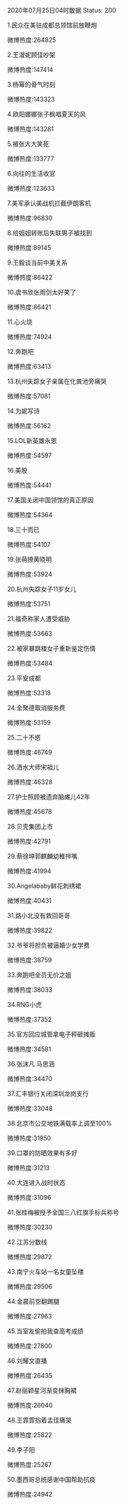 2020年07月25日04时数据
Status: 200

1.民众在美驻成都总领馆前放鞭炮

微博热度:264825

2.王漫妮顾佳吵架

微博热度:147414

3.杨幂的骨气时刻

微博热度:143323

4.欧阳娜娜张子枫唱夏天的风

微博热度:143281

5.被张大大笑死

微博热度:133777

6.向往的生活收官

微博热度:123633

7.美军承认美战机拦截伊朗客机

微博热度:96830

8.给姐姐转账后失联男子被找到

微博热度:89145

9.王毅谈当前中美关系

微博热度:86422

10.虞书欣张雨剑太好笑了

微博热度:86421

11.心火烧

微博热度:74924

12.奔跑吧

微博热度:63413

13.杭州失踪女子亲属在化粪池旁痛哭

微博热度:57081

14.为妮写诗

微博热度:56162

15.LOL新英雄永恩

微博热度:54597

16.美股

微博热度:54441

17.美国关闭中国领馆的真正原因

微博热度:54364

18.三十而已

微博热度:54107

19.张萌撩黄晓明

微博热度:53924

20.杭州失踪女子11岁女儿

微博热度:53751

21.福奇称家人遭受威胁

微博热度:53663

22.被家暴跳楼女子重新鉴定伤情

微博热度:53484

23.平安成都

微博热度:53318

24.全聚德取消服务费

微博热度:53159

25.二十不惑

微博热度:46749

26.洒水大师宋祖儿

微博热度:46328

27.护士照顾被遗弃脑瘫儿42年

微博热度:45678

28.贝壳集团上市

微博热度:42791

29.蔡徐坤郭麒麟幼稚拌嘴

微博热度:41994

30.Angelababy鲜花刺绣裙

微博热度:40431

31.路小北没有救回哥哥

微博热度:39822

32.爷爷将担负被逼婚少女学费

微博热度:38759

33.奔跑吧全员无价之姐

微博热度:38033

34.RNG小虎

微博热度:37352

35.官方回应城管拿电子秤砸摊贩

微博热度:34581

36.张沫凡 马思涵

微博热度:34470

37.汇丰银行关闭深圳龙岗支行

微博热度:33048

38.北京市公交地铁满载率上调至100%

微博热度:31950

39.口罩的防晒效果有多好

微博热度:31213

40.大连进入战时状态

微博热度:31096

41.张桂梅被授予全国三八红旗手标兵称号

微博热度:30230

42.江苏分数线

微博热度:29872

43.南宁火车站一名女童坠楼

微博热度:29506

44.金晨前空翻踢腿

微博热度:27963

45.当室友偷拍我查高考成绩

微博热度:27800

46.刘耀文直播

微博热度:26435

47.赵丽颖星河渐变抹胸裙

微博热度:26040

48.王霏霏抱着孟佳痛哭

微博热度:25822

49.李子阳

微博热度:25267

50.墨西哥总统感谢中国帮助抗疫

微博热度:24942

